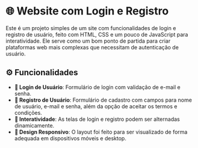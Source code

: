 # 🌐 Website com Login e Registro

Este é um projeto simples de um site com funcionalidades de login e registro de usuário, feito com HTML, CSS e um pouco de JavaScript para interatividade. Ele serve como um bom ponto de partida para criar plataformas web mais complexas que necessitam de autenticação de usuário.

## ⚙️ Funcionalidades

- **🔑 Login de Usuário**: Formulário de login com validação de e-mail e senha.
- **📝 Registro de Usuário**: Formulário de cadastro com campos para nome de usuário, e-mail e senha, além da opção de aceitar os termos e condições.
- **🔄 Interatividade**: As telas de login e registro podem ser alternadas dinamicamente.
- **📱 Design Responsivo**: O layout foi feito para ser visualizado de forma adequada em dispositivos móveis e desktop.

